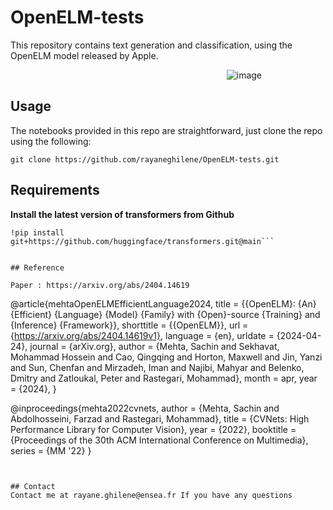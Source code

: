 # OpenELM-tests
This repository contains text generation and classification, using the OpenELM model released by Apple.


<div style=" text-align:right;width:300px; display:block; margin:auto;" >
    <img src="https://github.com/rayaneghilene/OpenELM-tests/assets/100053511/7b7b7a92-8043-41ae-9cdb-20dce64b24ed" alt="image" >
</div>



## Usage
The notebooks provided in this repo are straightforward, just clone the repo using the following:
```
git clone https://github.com/rayaneghilene/OpenELM-tests.git
```

## Requirements 


**Install the latest version of transformers from Github**
```
!pip install git+https://github.com/huggingface/transformers.git@main```


## Reference

Paper : https://arxiv.org/abs/2404.14619

```
  @article{mehtaOpenELMEfficientLanguage2024,
      title = {{OpenELM}: {An} {Efficient} {Language} {Model} {Family} with {Open}-source {Training} and {Inference} {Framework}},
      shorttitle = {{OpenELM}},
      url = {https://arxiv.org/abs/2404.14619v1},
      language = {en},
      urldate = {2024-04-24},
      journal = {arXiv.org},
      author = {Mehta, Sachin and Sekhavat, Mohammad Hossein and Cao, Qingqing and Horton, Maxwell and Jin, Yanzi and Sun, Chenfan and Mirzadeh, Iman and Najibi, Mahyar and Belenko, Dmitry and Zatloukal, Peter and Rastegari, Mohammad},
      month = apr,
      year = {2024},
  }
  
  @inproceedings{mehta2022cvnets, 
       author = {Mehta, Sachin and Abdolhosseini, Farzad and Rastegari, Mohammad}, 
       title = {CVNets: High Performance Library for Computer Vision}, 
       year = {2022}, 
       booktitle = {Proceedings of the 30th ACM International Conference on Multimedia}, 
       series = {MM '22} 
  }
```


## Contact
Contact me at rayane.ghilene@ensea.fr If you have any questions
